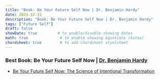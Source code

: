 ```yaml
---
title: "Book: Be Your Future Self Now | Dr. Benjamin Hardy"
date: 2023-12-31
description: "Book: Be Your Future Self Now | Dr. Benjamin Hardy"
tags: ["Future Self"]
draft: false
showDate: true         # to enable/disable showing dates
math: true              # to enable showing equations (katex)
chordsheet: true        # to add chordsheet styelsheet
---
```


### Best Book: Be Your Future Self Now | [Dr. Benjamin Hardy](https://twitter.com/DrBenjaminHardy)

* [Be Your Future Self Now: The Science of Intentional Transformation](https://amzn.eu/d/iLypikN)

